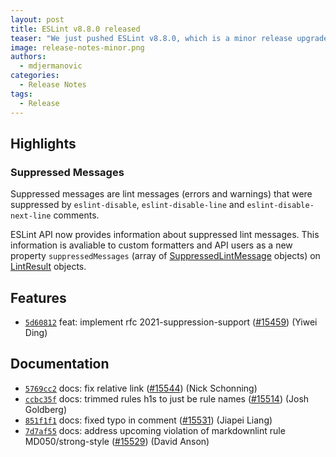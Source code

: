 ```yaml
---
layout: post
title: ESLint v8.8.0 released
teaser: "We just pushed ESLint v8.8.0, which is a minor release upgrade of ESLint. This release adds some new features and fixes several bugs found in the previous release."
image: release-notes-minor.png
authors:
  - mdjermanovic
categories:
  - Release Notes
tags:
  - Release
---
```



## Highlights

### Suppressed Messages

Suppressed messages are lint messages (errors and warnings) that were suppressed by `eslint-disable`, `eslint-disable-line` and `eslint-disable-next-line` comments.

ESLint API now provides information about suppressed lint messages. This information is avaliable to custom formatters and API users as a new property `suppressedMessages` (array of [SuppressedLintMessage](/docs/developer-guide/nodejs-api#-suppressedlintmessage-type) objects) on [LintResult](/docs/developer-guide/nodejs-api#-lintresult-type) objects.





## Features


* [`5d60812`](https://github.com/eslint/eslint/commit/5d60812d440762dff72420714273c714c4c5d074) feat: implement rfc 2021-suppression-support ([#15459](https://github.com/eslint/eslint/issues/15459)) (Yiwei Ding)








## Documentation


* [`5769cc2`](https://github.com/eslint/eslint/commit/5769cc23eca7197bb5993a0201cc269a056d4dfd) docs: fix relative link ([#15544](https://github.com/eslint/eslint/issues/15544)) (Nick Schonning)
* [`ccbc35f`](https://github.com/eslint/eslint/commit/ccbc35ff3ebc89bb524a8fd8dc60df9408e58275) docs: trimmed rules h1s to just be rule names ([#15514](https://github.com/eslint/eslint/issues/15514)) (Josh Goldberg)
* [`851f1f1`](https://github.com/eslint/eslint/commit/851f1f18bd1a5da32c1b645bfcb28fadc627ad9e) docs: fixed typo in comment ([#15531](https://github.com/eslint/eslint/issues/15531)) (Jiapei Liang)
* [`7d7af55`](https://github.com/eslint/eslint/commit/7d7af55759eab2328aeeb71098d91f4a5e41b269) docs: address upcoming violation of markdownlint rule MD050/strong-style ([#15529](https://github.com/eslint/eslint/issues/15529)) (David Anson)








